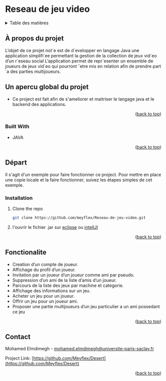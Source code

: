 # Reseau de jeu video

<!-- Table des matières -->
<details>
  <summary>Table des matières</summary>
  <ol>
    <li>
      <a href="#about-the-project">À propos du projet</a>
      <ul>
        <li><a href="#built-with">Construit avec</a></li>
      </ul>
    </li>
    <li>
      <a href="#Départ"> Départ</a>
      <ul>
        <li><a href="#installation">Installation</a></li>
      </ul>
    </li>
    <li><a href="#usage">Usage</a></li>
    <li><a href="#contact">Contact</a></li>
  </ol>
</details>



<!-- ABOUT THE PROJECT -->
## À propos du projet
L’objet de ce projet not´e est de d´evelopper en langage Java une application simplifi´ee permettant la
gestion de la collection de jeux vid´eo d’un r´eseau social
L’application permet de repr´esenter un ensemble de joueurs de jeux vid´eo qui pourront ˆetre mis en
relation afin de prendre part `a des parties multijoueurs.


## Un apercu global du projet


* Ce project est fait afin  de s'ameliorer et maitriser le langage java et le backend des applications.

<p align="right">(<a href="#top">back to top</a>)</p>



### Built With
* JAVA


<p align="right">(<a href="#top">back to top</a>)</p>



<!-- GETTING STARTED -->
## Départ

Il s'agit d'un exemple pour faire fonctionner ce project.
Pour mettre en place une copie locale et la faire fonctionner, suivez les étapes simples de cet exemple.


### Installation

1. Clone the repo
   ```sh
   git clone https://github.com/meyflex/Reseau-de-jeu-video.git
   ```
   
2. l'ouvrir le fichier .jar sur [eclipse](https://www.cs.utexas.edu/~scottm/cs324e/Assignments/AddJarToEclipse.htm) ou [intelIJI](https://www.geeksforgeeks.org/how-to-add-external-jar-file-to-an-intellij-idea-project/)
  

<p align="right">(<a href="#top">back to top</a>)</p>



<!-- USAGE EXAMPLES -->
## Fonctionalite 

* Creation d’un compte de joueur. 
* Affichage du profil d’un joueur.
* Invitation par un joueur d’un joueur comme ami par pseudo.
* Suppression d’un ami de la liste d’amis d’un joueur.
* Parcours de la liste des jeux par machine et categorie.
* Affichage des informations sur un jeu.
* Acheter un jeu pour un joueur.
* Offrir un jeu pour un joueur ami.
* Proposer une partie multijoueurs d’un jeu particulier a un ami possedant ce jeu

<p align="right">(<a href="#top">back to top</a>)</p>




<!-- CONTACT -->
## Contact

Mohamed Elmdimegh - mohamed.elmdimegh@universite-paris-saclay.fr

Project Link: [https://github.com/Meyflex/Desert](https://github.com/Meyflex/Desert)

<p align="right">(<a href="#top">back to top</a>)</p>




